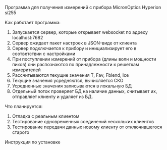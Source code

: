 Программа для получения измерений с прибора MicronOptics Hyperion si255

Как работает программа:
1. Запускается сервер, которые открывает websocket по адресу localhost:7682
2. Сервер ожидает пакет настроек в JSON-виде от клиента
3. Сервер подключается к прибору и инициализирует его в соответствии с настройками
4. При поступлении измерений от прибора (длины волн и мощности пиков) они распознаются по принадлежности к решеткам измерителей
5. Рассчитываются текущие значения T, Fav, Fblend, Ice
6. Текущие значения усредняются, вычисляется СКО
7. Усредненные значения записываются в локальную БД
8. Отдельный поток проверяет БД на наличие данных, считывает их, отправляет клиенту и удаляет из БД.

Что планируется:
1. Отладка с реальным клиентом
2. Тестирование одновременных соединений нескольких клиентов
3. Тестирование передачи данных новому клиенту от отключившегося старого

Инструкция по установке